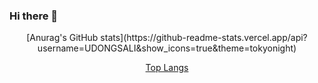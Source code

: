 ### Hi there 👋

<div align="center">
[Anurag's GitHub stats](https://github-readme-stats.vercel.app/api?username=UDONGSALI&show_icons=true&theme=tokyonight)

[Top Langs](https://github-readme-stats.vercel.app/api/top-langs/?username=UDONGSALI&layout=compact&theme=tokyonight)
</div>

<!--
**UDONGSALI/UDONGSALI** is a ✨ _special_ ✨ repository because its `README.md` (this file) appears on your GitHub profile.

Here are some ideas to get you started:

- 🔭 I’m currently working on ...
- 🌱 I’m currently learning ...
- 👯 I’m looking to collaborate on ...
- 🤔 I’m looking for help with ...
- 💬 Ask me about ...
- 📫 How to reach me: ...
- 😄 Pronouns: ...
- ⚡ Fun fact: ...
-->

